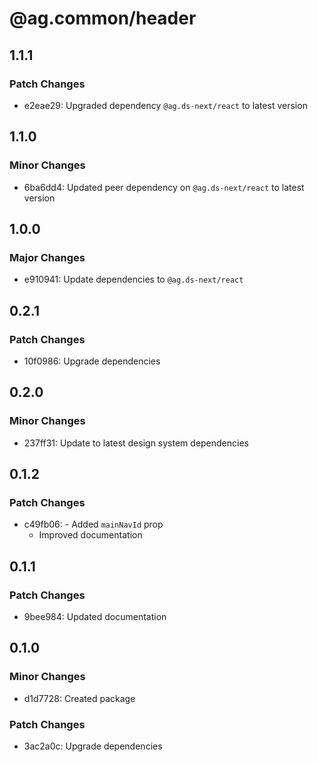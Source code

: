 # @ag.common/header

## 1.1.1

### Patch Changes

- e2eae29: Upgraded dependency `@ag.ds-next/react` to latest version

## 1.1.0

### Minor Changes

- 6ba6dd4: Updated peer dependency on `@ag.ds-next/react` to latest version

## 1.0.0

### Major Changes

- e910941: Update dependencies to `@ag.ds-next/react`

## 0.2.1

### Patch Changes

- 10f0986: Upgrade dependencies

## 0.2.0

### Minor Changes

- 237ff31: Update to latest design system dependencies

## 0.1.2

### Patch Changes

- c49fb06: - Added `mainNavId` prop
  - Improved documentation

## 0.1.1

### Patch Changes

- 9bee984: Updated documentation

## 0.1.0

### Minor Changes

- d1d7728: Created package

### Patch Changes

- 3ac2a0c: Upgrade dependencies
